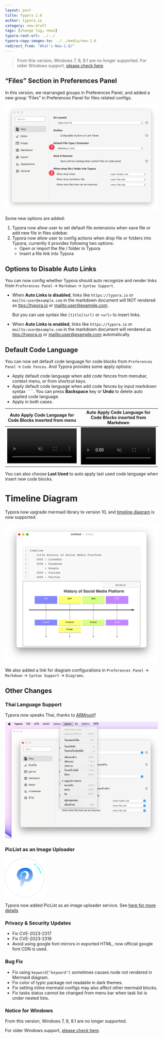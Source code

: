 ```yaml
---
layout: post
title: Typora 1.6
author: typora.io
category: new-draft
tags: [change log, news]
typora-root-url: ../../
typora-copy-images-to: ../../media/new-1.6
redirect_from: "What's-New-1.6/"
---
```


> From this version, Windows 7, 8, 8.1 are no longer supported. For older Windows support, [please check here](/Older-Windows-Support/).



## “Files” Section in Preferences Panel

In this version, we rearranged groups in Preferences Panel, and added a new group “Files” in Preferences Panel for files related configs.

<img src="/media/new-1.6/new-preferences.png" alt="CleanShot 2023-05-10 at 21.45.48@2x" style="zoom:50%;" />

Some new options are added:

1. Typora now allow user to set default file extensions when save file or add new file in files sidebar.
2. Typora now allow user to config actions when drop file or folders into Typora, currently it provides following two options: 
   - Open or import the file / folder in Typora
   - Insert a file link into Typora

## Options to Disable Auto Links

You can now config whether Typora should auto recognize and render links from `Preferences Panel` → `Markdown` → `Syntax Support`.

- When **Auto Links is disabled**, links like `https://typora.io` or `mailto:user@example.com` in the markdown document will NOT rendered as <ttps://typora.io> or <mailto:user@example.com>. 

  But you can use syntax like `[title](url)` or `<url>` to insert links.

- When **Auto Links is enabled**, links like `https://typora.io` or `mailto:user@example.com` in the markdown document will rendered as <ttps://typora.io> or <mailto:user@example.com> automatically.

##  Default Code Language

You can now set default code language for code blocks from `Preferences Panel` → `Code Fences`. And Typora provides some apply options:

- Apply default code language when add code fences from menubar, context menu, or from shortcut keys.
- Apply default code language when add code fences by input markdown syntax <code>```</code>. You can press **Backspace** key or **Undo** to delete auto applied code language.
- Apply in both cases.

| Auto Apply Code Language for Code Blocks inserted from menu  | Auto Apply Code Language for Code Blocks inserted from Markdown |
| ------------------------------------------------------------ | ------------------------------------------------------------ |
| <video src="/media/new-1.6/menu.mp4" style="width: 100%;" autoplay muted="muted" loop></video> | <video src="/media/new-1.6/code.mp4" style="width: 100%;" autoplay  muted="muted" loop></video> |

You can also choose **Last Used** to auto apply last used code language when insert new code blocks.

# Timeline Diagram

Typora now upgrade mermaid library to version 10, and [timeline diagram](https://mermaid.js.org/syntax/timeline.html) is now supported.

<img src="/media/new-1.6/Screenshot 2023-05-10 at 22.46.25.png" alt="Screenshot 2023-05-10 at 22.46.25" style="zoom:50%;" />

We also added a link for diagram configurations in `Preferences Panel` → `Markdown` → `Syntax Support` → `Diagrams`.

## Other Changes

### Thai Language Support

Typora now speaks Thai, thanks to [ARMnunf](https://github.com/ARMnunf)!

<img src="/media/new-1.6/Screenshot 2023-05-10 at 22.57.05.png" alt="Screenshot 2023-05-10 at 22.57.05" style="zoom:50%;" />

### PicList as an Image Uploader

![PicList ](/media/new-1.6/piclist.png)

Typora now added PicList as an image uploader service. See [here for more details](/Upload-Image/#piclist-chinese-language-only)

### Privacy & Security Updates

- Fix CVE-2023-2317
- Fix CVE-2023-2316
- Avoid using google font mirrors in exported HTML, now official google font CDN is used.

### Bug Fix

- Fix using `keyword["keyword"]` sometimes causes node not rendered in Mermaid diagram.
- Fix color of typic package not readable in dark themes.
- Fix setting inline mermaid configs may also affect other mermaid blocks.
- Fix tasks status cannot be changed from menu bar when task list is under nested lists.

### Notice for Windows

From this version, Windows 7, 8, 8.1 are no longer supported. 

For older Windows support, [please check here](/Older-Windows-Support/).
